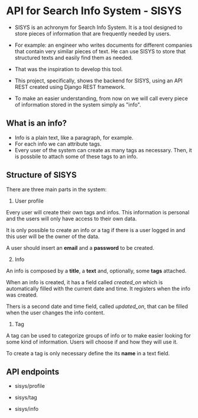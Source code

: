 # API for Search Info System - SISYS

* SISYS is an achronym for Search Info System. It is a tool designed to store pieces of information that are frequently needed by users.

* For example: an engineer who writes documents for different companies that contain very similar pieces of text. He can use SISYS to store that structured texts and easily find them as needed.

* That was the inspiration to develop this tool.

* This project, specifically, shows the backend for SISYS, using an API REST created using Django REST framework.

* To make an easier understanding, from now on we will call every piece of information stored in the system simply as "info".

## What is an info?

* Info is a plain text, like a paragraph, for example.
* For each info we can attribute tags.
* Every user of the system can create as many tags as necessary. Then, it is possbile to attach some of these tags to an info.

## Structure of SISYS

There are three main parts in the system:

1. User profile

Every user will create their own tags and infos. This information is personal and the users will only have access to their own data.

It is only possible to create an info or a tag if there is a user logged in and this user will be the owner of the data.

A user should insert an **email** and a **password** to be created.

2. Info

An info is composed by a **title**, a **text** and, optionally, some **tags** attached.

When an info is created, it has a field called *created_on* which is automatically filled with the current date and time. It registers when the info was created.

Thers is a second date and time field, called *updated_on*, that can be filled when the user changes the info content.

1. Tag

A tag can be used to categorize groups of info or to make easier looking for some kind of information. Users will choose if and how they will use it.

To create a tag is only necessary define the its **name** in a text field.

## API endpoints

- sisys/profile



- sisys/tag



- sisys/info